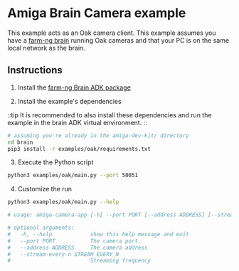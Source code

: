 # Amiga Brain Camera example

This example acts as an Oak camera client.
This example assumes you have a [farm-ng brain](https://farm-ng.github.io/amiga-dev-kit/docs/brain/) running Oak cameras and that your PC is on the same local network as the brain.

## Instructions

1. Install the [farm-ng Brain ADK package](./../../README.md)

2. Install the example's dependencies

::tip
It is recommended to also install these dependencies and run the example in the brain ADK virtual environment.
::

```bash
# assuming you're already in the amiga-dev-kit/ directory
cd brain
pip3 install -r examples/oak/requirements.txt
```

3. Execute the Python script
```bash
python3 examples/oak/main.py --port 50051
```

4. Customize the run
```bash
python3 examples/oak/main.py --help

# usage: amiga-camera-app [-h] --port PORT [--address ADDRESS] [--stream-every-n STREAM_EVERY_N]

# optional arguments:
#   -h, --help            show this help message and exit
#   --port PORT           The camera port.
#   --address ADDRESS     The camera address
#   --stream-every-n STREAM_EVERY_N
#                         Streaming frequency
```
